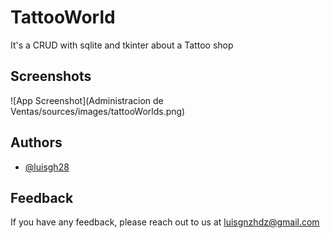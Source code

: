 # TattooWorld

It's a CRUD with sqlite and tkinter about a Tattoo shop 

## Screenshots 
![App Screenshot](Administracion de Ventas/sources/images/tattooWorlds.png)

## Authors

- [@luisgh28](https://github.com/LuisGH28)


## Feedback

If you have any feedback, please reach out to us at luisgnzhdz@gmail.com
